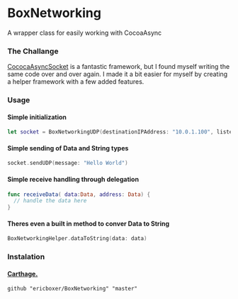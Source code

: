 # BoxNetworking
A wrapper class for easily working with CocoaAsync

### The Challange
[CococaAsyncSocket](https://github.com/robbiehanson/CocoaAsyncSocket) is a fantastic framework, but I found myself writing the same code over and over again.
I made it a bit easier for myself by creating a helper framework with a few added features.

### Usage
#### Simple initialization
```swift
let socket = BoxNetworkingUDP(destinationIPAddress: "10.0.1.100", listenPort: 5005, sourcePort: 5006)
```

#### Simple sending of Data and String types
```swift
socket.sendUDP(message: "Hello World")
```

#### Simple receive handling through delegation
```swift
func receiveData( data:Data, address: Data) {
  // handle the data here
}
```

#### Theres even a built in method to conver Data to String
```swift
BoxNetworkingHelper.dataToString(data: data)
```

### Instalation
#### [Carthage.](https://github.com/Carthage/Carthage)
```
github "ericboxer/BoxNetworking" "master"
```

